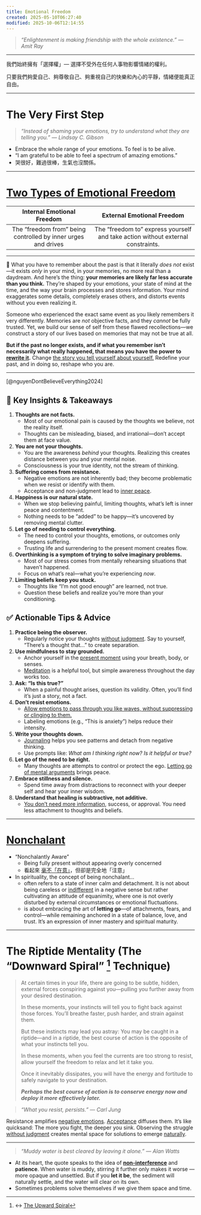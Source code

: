 ```yaml
---
title: Emotional Freedom
created: 2025-05-10T06:27:40
modified: 2025-10-06T12:14:55
---
```


> _“Enlightenment is making friendship with the whole existence.” — Amit Ray_

---

我們始終擁有「選擇權」— 選擇不受外在任何人事物影響情緒的權利。

只要我們夠愛自己、夠尊敬自己、夠重視自己的快樂和內心的平靜，情緒便能真正自由。

---

# The Very First Step

> _“Instead of shaming your emotions, try to understand what they are telling you.” — Lindsay C. Gibson_

* Embrace the whole range of your emotions. To feel is to be alive.
* “I am grateful to be able to feel a spectrum of amazing emotions.”
* 哭很好，難過很棒，生氣也沒關係。

---

# [Two Types of Emotional Freedom](https://chengweihu.com/emotional-freedom/)

| Internal Emotional Freedom | External Emotional Freedom |
| :---: | :---: |
| The “freedom from” being controlled by inner urges and drives | The “freedom to” express yourself and take action without external constraints. |

---

📌 What you have to remember about the past is that it literally _does not_ exist—it exists _only_ in your mind, in your memories, no more real than a daydream. And here’s the thing: **your memories are likely far less accurate than you think.** They’re shaped by your emotions, your state of mind at the time, and the way your brain processes and stores information. Your mind exaggerates some details, completely erases others, and distorts events without you even realizing it.

Someone who experienced the exact same event as you likely remembers it very differently. Memories are _not_ objective facts, and they _cannot_ be fully trusted. Yet, we build our sense of self from these flawed recollections—we construct a story of our lives based on memories that may not be true at all.

**But if the past no longer exists, and if what you remember isn’t necessarily what really happened, that means you have the power to [rewrite it](a-true-transformation-begins-with-a-mental-shift.md).** Change [the story you tell yourself about yourself.](be-careful-how-you-are-talking-to-yourself.md) Redefine your past, and in doing so, reshape who you are.

---

[@nguyenDontBelieveEverything2024]

## 🔑 Key Insights & Takeaways

1. **Thoughts are not facts.**
	* Most of our emotional pain is caused by the thoughts we believe, not the reality itself.
	* Thoughts can be misleading, biased, and irrational—don’t accept them at face value.
2. **You are not your thoughts.**
	* You are the awareness _behind_ your thoughts. Realizing this creates distance between you and your mental noise.
	* Consciousness is your true identity, not the stream of thinking.
3. **Suffering comes from resistance.**
	* Negative emotions are not inherently bad; they become problematic when we resist or identify with them.
	* Acceptance and non-judgment lead to [inner peace](Peace%20from%20mind.md).
4. **Happiness is our natural state.**
	* When we stop believing painful, limiting thoughts, what’s left is inner peace and contentment.
	* Nothing needs to be “added” to be happy—it’s uncovered by removing mental clutter.
5. **Let go of needing to control everything.**
	* The need to control your thoughts, emotions, or outcomes only deepens suffering.
	* Trusting life and surrendering to the present moment creates flow.
6. **Overthinking is a symptom of trying to solve imaginary problems.**
	* Most of our stress comes from mentally rehearsing situations that haven’t happened.
	* Focus on what’s real—what you’re experiencing _now_.
7. **Limiting beliefs keep you stuck.**
	* Thoughts like “I’m not good enough” are learned, not true.
	* Question these beliefs and realize you’re more than your conditioning.

## ✅ Actionable Tips & Advice

1. **Practice being the observer.**
	* Regularly notice your thoughts [without judgment](dispel-your-narratives.md). Say to yourself, “There’s a thought that…” to create separation.
2. **Use mindfulness to stay grounded.**
	* Anchor yourself in the [present moment](live-in-the-present.md) using your breath, body, or senses.
	* [Meditation](__temp__Meditation.md) is a helpful tool, but simple awareness throughout the day works too.
3. **Ask: “Is this true?”**
	* When a painful thought arises, question its validity. Often, you’ll find it’s just a story, not a fact.
4. **Don’t resist emotions.**
	* [Allow emotions to pass through you like waves, without suppressing or clinging to them.](Acceptance%20and%20Commitment%20Therapy.md)
	* Labeling emotions (e.g., “This is anxiety”) helps reduce their intensity.
5. **Write your thoughts down.**
	* [Journaling](journaling.md) helps you see patterns and detach from negative thinking.
	* Use prompts like: _What am I thinking right now? Is it helpful or true?_
6. **Let go of the need to be right.**
	* Many thoughts are attempts to control or protect the ego. [Letting go of mental arguments](dispel-your-narratives.md) brings peace.
7. **Embrace stillness and silence.**
	* Spend time away from distractions to reconnect with your deeper self and hear your inner wisdom.
8. **Understand that healing is subtractive, not additive.**
	* [You don’t need more information](Information%20Overwhelm.md), success, or approval. You need less attachment to thoughts and beliefs.

---

# [Nonchalant](https://dictionary.cambridge.org/dictionary/english-chinese-traditional/nonchalant)

* “Nonchalantly Aware”
	* Being fully present without appearing overly concerned
	* 看起來 [毫不「在意」](Not%20caring%20lets%20us%20perform%20better.md)，但卻是完全地「注意」
* In spirituality, the concept of being nonchalant…
	* often refers to a state of inner calm and detachment. It is not about being careless or [indifferent](have-the-courage-to-do-the-right-things.md) in a negative sense but rather cultivating an attitude of equanimity, where one is not overly disturbed by external circumstances or emotional fluctuations.
	* is about embracing the art of **letting go**—of attachments, fears, and control—while remaining anchored in a state of balance, love, and trust. It’s an expression of inner mastery and spiritual maturity.

---

# The Riptide Mentality (The “Downward Spiral” [^1] Technique)

> At certain times in your life, there are going to be subtle, hidden, external forces conspiring against you—pulling you further away from your desired destination.
>
> In these moments, your instincts will tell you to fight back against those forces. You’ll breathe faster, push harder, and strain against them.
>
> But these instincts may lead you astray: You may be caught in a riptide—and in a riptide, the best course of action is the opposite of what your instincts tell you.
>
> In these moments, when you feel the currents are too strong to resist, allow yourself the freedom to relax and let it take you.
>
> Once it inevitably dissipates, you will have the energy and fortitude to safely navigate to your destination.
>
> _**Perhaps the best course of action is to conserve energy now and deploy it more effectively later.**_

> _“What you resist, persists.” — Carl Jung_

Resistance amplifies [negative emotions](negative-thoughts-and-emotions.md). [Acceptance](Acceptance%20and%20Commitment%20Therapy.md) diffuses them. It’s like quicksand: The more you fight, the deeper you sink. Observing the struggle [without judgment](dispel-your-narratives.md) creates mental space for solutions to emerge [naturally](wu-wei.md).

---

> _“Muddy water is best cleared by leaving it alone.” — Alan Watts_

* At its heart, the quote speaks to the idea of **[non-interference](wu-wei.md)** and **patience**. When water is muddy, stirring it further only makes it worse — more opaque and unsettled. But if you **let it be**, the sediment will naturally settle, and the water will clear on its own.
* Sometimes problems solve themselves if we give them space and time.

[^1]: ↔ [The Upward Spiral](https://sketchplanations.com/the-upward-spiral)
